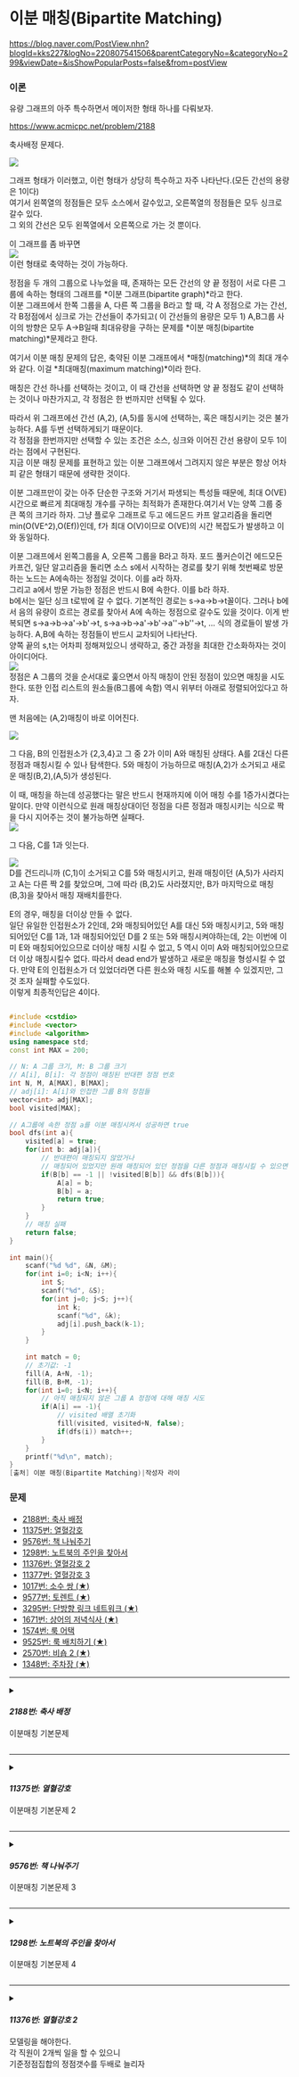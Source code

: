 # 이분 매칭(Bipartite Matching)

https://blog.naver.com/PostView.nhn?blogId=kks227&logNo=220807541506&parentCategoryNo=&categoryNo=299&viewDate=&isShowPopularPosts=false&from=postView

### 이론

유량 그래프의 아주 특수하면서 메이저한 형태 하나를 다뤄보자.  

https://www.acmicpc.net/problem/2188  

축사배정 문제다.  

![](../imgs/35/1.png)  

그래프 형태가 이러했고, 이런 형태가 상당히 특수하고 자주 나타난다.(모든 간선의 용량은 1이다)   
여기서 왼쪽열의 정점들은 모두 소스에서 갈수있고, 오른쪽열의 정점들은 모두 싱크로 갈수 있다.   
그 외의 간선은 모두 왼쪽열에서 오른쪽으로 가는 것 뿐이다.  

이 그래프를 좀 바꾸면  
![](../imgs/34/2.png)  
이런 형태로 축약하는 것이 가능하다.  

정점을 두 개의 그룹으로 나누었을 때, 존재하는 모든 간선의 양 끝 정점이 서로 다른 그룹에 속하는 형태의 그래프를 *이분 그래프(bipartite graph)*라고 한다.   
이분 그래프에서 한쪽 그룹을 A, 다른 쪽 그룹을 B라고 할 때, 각 A 정점으로 가는 간선, 각 B정점에서 싱크로 가는 간선들이 추가되고( 이 간선들의 용량은 모두 1) A,B그룹 사이의 방향은 모두 A->B일때 최대유량을 구하는 문제를 *이분 매칭(bipartite matching)*문제라고 한다.   

여기서 이분 매칭 문제의 답은, 축약된 이분 그래프에서 *매칭(matching)*의 최대 개수와 같다. 이걸 *최대매칭(maximum matching)*이라 한다.   

매칭은 간선 하나를 선택하는 것이고, 이 때 간선을 선택하면 양 끝 정점도 같이 선택하는 것이나 마찬가지고, 각 정점은 한 번까지만 선택될 수 있다.  

따라서 위 그래프에선 간선 (A,2), (A,5)를 동시에 선택하는, 혹은 매칭시키는 것은 불가능하다. A를 두번 선택하게되기 때문이다.   
각 정점을 한번까지만 선택할 수 있는 조건은 소스, 싱크와 이어진 간선 용량이 모두 1이라는 점에서 구현된다.   
지금 이분 매칭 문제를 표현하고 있는 이분 그래프에서 그려지지 않은 부분은 항상 어차피 같은 형태기 때문에 생략한 것이다.   

이분 그래프만이 갖는 아주 단순한 구조와 거기서 파생되는 특성들 때문에, 최대 O(VE) 시간으로 빠르게 최대매칭 개수를 구하는 최적화가 존재한다.여기서 V는 양쪽 그룹 중 큰 쪽의 크기라 하자. 그냥 플로우 그래프로 두고 에드몬드 카프 알고리즘을 돌리면 min(O(VE^2),O(Ef))인데, f가 최대 O(V)이므로 O(VE)의 시간 복잡도가 발생하고 이와 동일하다.   

이분 그래프에서 왼쪽그룹을 A, 오른쪽 그룹을 B라고 하자. 포드 풀커슨이건 에드모든 카프건, 일단 알고리즘을 돌리면 소스 s에서 시작하는 경로를 찾기 위해 첫번째로 방문하는 노드는 A에속하는 정점일 것이다.  이를 a라 하자.   
그리고 a에서 방문 가능한 정점은 반드시 B에 속한다. 이를 b라 하자.   
b에서는 일단 싱크 t로밖에 갈 수 없다. 기본적인 경로는 s->a->b->t꼴이다. 그러나 b에서 음의 유량이 흐르는 경로를 찾아서 A에 속하는 정점으로 갈수도 있을 것이다.
이게 반복되면 s->a->b->a'->b'->t, s->a->b->a'->b'->a''->b''->t, ... 식의 경로들이 발생 가능하다. A,B에 속하는 정점들이 반드시 교차되어 나타난다.  
양쪽 끝의 s,t는 어차피 정해져있으니 생략하고, 중간 과정을 최대한 간소화하자는 것이 아이디어다.   
![](../imgs/34/3.png)  
정점은 A 그룹의 것을 순서대로 훑으면서 아직 매칭이 안된 정점이 있으면 매칭을 시도한다. 또한 인접 리스트의 원소들(B그룹에 속함) 역시 위부터 아래로 정렬되어있다고 하자.   

맨 처음에는 (A,2)매칭이 바로 이어진다.  

![](../imgs/34/4.png)   

그 다음, B의 인접원소가 {2,3,4}고 그 중 2가 이미 A와 매칭된 상태다. A를 2대신 다른 정점과 매칭시킬 수 있나 탐색한다. 5와 매칭이 가능하므로 매칭(A,2)가 소거되고 새로운 매칭(B,2),(A,5)가 생성된다.   

이 때, 매칭을 하는데 성공했다는 말은 반드시 현재까지에 이어 매칭 수를 1증가시켰다는 말이다.  만약 이런식으로 원래 매칭상대이던 정점을 다른 정점과 매칭시키는 식으로 짝을 다시 지어주는 것이 불가능하면 실패다.   
![](../imgs/34/5.png)    

그 다음, C를 1과 잇는다.  

![](../imgs/34/6.png)  
D를 건드리니까 (C,1)이 소거되고 C를 5와 매칭시키고, 원래 매칭이던 (A,5)가 사라지고 A는 다른 짝 2를 찾았으며, 그에 따라 (B,2)도 사라졌지만, B가 마지막으로 매칭 (B,3)을 찾아서 매칭 재배치를한다.

E의 경우, 매칭을 더이상 만들 수 없다.  
일단 유일한 인접원소가 2인데, 2와 매칭되어있던 A를 대신 5와 매칭시키고, 5와 매칭되어있던 C를 1과, 1과 매칭되어있던 D를 2 또는 5와 매칭시켜야하는데, 2는 이번에 이미 E와 매칭되어있으므로 더이상 매칭 시킬 수 없고, 5 역시 이미 A와 매칭되어있으므로 더 이상 매칭시킬수 없다. 따라서 dead end가 발생하고 새로운 매칭을 형성시킬 수 없다. 만약 E의 인접원소가 더 있었더라면 다른 원소와 매칭 시도를 해볼 수 있겠지만, 그것 조자 실패할 수도있다.   
이렇게 최종적인답은 4이다.  



```cpp

#include <cstdio>
#include <vector>
#include <algorithm>
using namespace std;
const int MAX = 200;
 
// N: A 그룹 크기, M: B 그룹 크기
// A[i], B[i]: 각 정점이 매칭된 반대편 정점 번호
int N, M, A[MAX], B[MAX];
// adj[i]: A[i]와 인접한 그룹 B의 정점들
vector<int> adj[MAX];
bool visited[MAX];
 
// A그룹에 속한 정점 a를 이분 매칭시켜서 성공하면 true
bool dfs(int a){
    visited[a] = true;
    for(int b: adj[a]){
        // 반대편이 매칭되지 않았거나
        // 매칭되어 있었지만 원래 매칭되어 있던 정점을 다른 정점과 매칭시킬 수 있으면 성공
        if(B[b] == -1 || !visited[B[b]] && dfs(B[b])){
            A[a] = b;
            B[b] = a;
            return true;
        }
    }
    // 매칭 실패
    return false;
}
 
int main(){
    scanf("%d %d", &N, &M);
    for(int i=0; i<N; i++){
        int S;
        scanf("%d", &S);
        for(int j=0; j<S; j++){
            int k;
            scanf("%d", &k);
            adj[i].push_back(k-1);
        }
    }
 
    int match = 0;
    // 초기값: -1
    fill(A, A+N, -1);
    fill(B, B+M, -1);
    for(int i=0; i<N; i++){
        // 아직 매칭되지 않은 그룹 A 정점에 대해 매칭 시도
        if(A[i] == -1){
            // visited 배열 초기화
            fill(visited, visited+N, false);
            if(dfs(i)) match++;
        }
    }
    printf("%d\n", match);
}
[출처] 이분 매칭(Bipartite Matching)|작성자 라이

```




### 문제


* [2188번: 축사 배정](https://www.acmicpc.net/problem/2188)   
* [11375번: 열혈강호](https://www.acmicpc.net/problem/11375)   
* [9576번: 책 나눠주기](https://www.acmicpc.net/problem/9576)   
* [1298번: 노트북의 주인을 찾아서](https://www.acmicpc.net/problem/1298)   
* [11376번: 열혈강호 2](https://www.acmicpc.net/problem/11376)   
* [11377번: 열혈강호 3](https://www.acmicpc.net/problem/11377)   
* [1017번: 소수 쌍 (★)](https://www.acmicpc.net/problem/1017)   
* [9577번: 토렌트 (★)](https://www.acmicpc.net/problem/9577)   
* [3295번: 단방향 링크 네트워크 (★)](https://www.acmicpc.net/problem/3295)   
* [1671번: 상어의 저녁식사 (★)](https://www.acmicpc.net/problem/1671)   
* [1574번: 룩 어택](https://www.acmicpc.net/problem/1574)   
* [9525번: 룩 배치하기 (★)](https://www.acmicpc.net/problem/9525)   
* [2570번: 비숍 2 (★)](https://www.acmicpc.net/problem/2570)   
* [1348번: 주차장 (★)](https://www.acmicpc.net/problem/1348)   

<!-- 

***

<details>

<summary>

#### _11376번: 열혈강호 2_

</summary>

```cpp

```

</details> 


-->

***

<details>

<summary>

#### _2188번: 축사 배정_

이분매칭 기본문제


</summary>

```cpp
#include <bits/stdc++.h>
using namespace std;
#define fastio ios_base::sync_with_stdio(false), cin.tie(NULL), cout.tie(NULL)
#define debug freopen("input.txt", "r", stdin), freopen("output.txt", "w", stdout)
#define sz(x) (int)(x).size()
#define all(x) (x).begin(), (x).end()
#define rall(x) (x).rbegin(), (x).rend()
#define o1 first
#define o2 second
typedef pair<int,int> pii;
typedef tuple<int,int,int> tiii;
// #define int int64_t
/* ⁽⁽◝( ˙ ꒳ ˙ )◜⁾⁾ ⁽⁽◝( ˙ ꒳ ˙ )◜⁾⁾ ⁽⁽◝( ˙ ꒳ ˙ )◜⁾⁾
    2021.01.28 Thu
    comment: 
    

⁽⁽◝( ˙ ꒳ ˙ )◜⁾⁾ ⁽⁽◝( ˙ ꒳ ˙ )◜⁾⁾ ⁽⁽◝( ˙ ꒳ ˙ )◜⁾⁾*/

const int MAX = 200;

// N: A 그룹 크기, M: B 그룹 크기
// A[i],B[i] : 각 정점이 매칭된 반대편 정점 번호
int N,M,A[MAX],B[MAX];
// adj[i] : A[i]와 인접한 그룹 B의 정점들
vector<int> adj[MAX];
bool visited[MAX];

// A그룹에 속한 정점 a를 이분 매칭시켜서 성공하면 true 반환
bool dfs(int a){
    visited[a] = true;

    for(int b : adj[a]){
        // 반대편이 매칭되지 않았거나
        // 매칭되어 있었지만 원래 매칭되어있던 정점을 다른 정점과 매칭 시킬 수 있으면 성공
        if(B[b] == -1 || (!visited[B[b]] && dfs(B[b]))){
            A[a] = b;
            B[b] = a;
            return true;
        }
    }

    return false;
}


void solve(){
    cin >> N >> M;
    for(int i=0; i < N; i++){
        int S; cin >> S;
        for(int j=0; j < S;j ++){
            int k; cin >> k; k--;
            adj[i].push_back(k);
        }
    }
    int match =0;
    fill(A,A+N,-1);
    fill(B,B+M,-1);
    for(int i=0; i < N; i++){
        // 아직 매칭되지 않은 그룹 A 정점A[i]에 대해
        if(A[i] == -1){
            // visited배열 초기화
            fill(visited,visited+N,false);
            // 만약 매칭이 가능하면 매칭++;
            if(dfs(i)) match++;
        }
    }
    cout << match;

}


int32_t main() {
    int t=1;
    fastio;
    // debug;
    {
        // cin >> t; 
        for(int i=1; i <= t; i++) solve();
    }
}

```

</details> 

***

<details>

<summary>

#### _11375번: 열혈강호_

이분매칭 기본문제 2

</summary>

```cpp

#include <bits/stdc++.h>
using namespace std;
#define fastio ios_base::sync_with_stdio(false), cin.tie(NULL), cout.tie(NULL)
#define debug freopen("input.txt", "r", stdin), freopen("output.txt", "w", stdout)
#define sz(x) (int)(x).size()
#define all(x) (x).begin(), (x).end()
#define rall(x) (x).rbegin(), (x).rend()
#define o1 first
#define o2 second
typedef pair<int,int> pii;
typedef tuple<int,int,int> tiii;
// #define int int64_t
/* ⁽⁽◝( ˙ ꒳ ˙ )◜⁾⁾ ⁽⁽◝( ˙ ꒳ ˙ )◜⁾⁾ ⁽⁽◝( ˙ ꒳ ˙ )◜⁾⁾
    2021.01.28 Thu
    comment: 
    
    bipartite matching
    

⁽⁽◝( ˙ ꒳ ˙ )◜⁾⁾ ⁽⁽◝( ˙ ꒳ ˙ )◜⁾⁾ ⁽⁽◝( ˙ ꒳ ˙ )◜⁾⁾*/
const int MAX =1001;
int N,M,here[MAX],there[MAX];
vector<int> adj[MAX];
bool vi[MAX];

bool dfs(int me){
    vi[me] = true;

    for(auto you : adj[me]){
        if(there[you] == -1 || (!vi[there[you]] && dfs(there[you]))){
            here[me] = you;
            there[you] = me;
            return true;
        }
    }
    return false;
}


void solve(){
    cin >> N>> M;
    memset(here,-1,sizeof(here));
    memset(there,-1,sizeof(there));

    for(int i=0; i < N; i++){
        int t; cin >>t ; while(t--){
            int a; cin >> a; a--;
            adj[i].push_back(a);
        }
    }
    int ans=0;
    for(int i=0; i <N; i++){
        if(here[i] == -1){
            memset(vi,0,sizeof(vi));
            if(dfs(i)) ans++;
        }
    }
    cout << ans;
}


int32_t main() {
    int t=1;
    fastio;
    // debug;
    {
        // cin >> t; 
        for(int i=1; i <= t; i++) solve();
    }
}

```

</details> 

***

<details>

<summary>

#### _9576번: 책 나눠주기_

이분매칭 기본문제 3

</summary>

```cpp

#include <bits/stdc++.h>
using namespace std;
#define fastio ios_base::sync_with_stdio(false), cin.tie(NULL), cout.tie(NULL)
#define debug freopen("input.txt", "r", stdin), freopen("output.txt", "w", stdout)
#define sz(x) (int)(x).size()
#define all(x) (x).begin(), (x).end()
#define rall(x) (x).rbegin(), (x).rend()
#define o1 first
#define o2 second
typedef pair<int,int> pii;
typedef tuple<int,int,int> tiii;
// #define int int64_t
/* ⁽⁽◝( ˙ ꒳ ˙ )◜⁾⁾ ⁽⁽◝( ˙ ꒳ ˙ )◜⁾⁾ ⁽⁽◝( ˙ ꒳ ˙ )◜⁾⁾
    2021.01.28 Thu
    comment: 
    bipartite matching
    

⁽⁽◝( ˙ ꒳ ˙ )◜⁾⁾ ⁽⁽◝( ˙ ꒳ ˙ )◜⁾⁾ ⁽⁽◝( ˙ ꒳ ˙ )◜⁾⁾*/
const int MAX=1001;
int N,M,here[MAX],there[MAX];
vector<int> adj[MAX];
bool vi[MAX];


bool dfs(int me){
    vi[me] = true;

    for(auto you : adj[me]){
        if(there[you] == -1 || (!vi[there[you]] && dfs(there[you]))){
            here[me] = you;
            there[you] =me;
            return true;
        }
    }
    return false;
}


void solve(){
    int T; cin>> T; while(T--){

    memset(adj,0,sizeof(adj));
    cin >> N>> M;
    for(int i= 0 ; i< M; i++){
        int a,b;
        cin >> a >> b; a--;b--;
        for(int j=a; j <= b; j++){
            adj[i].push_back(j);
        }
    }
    memset(here,-1,sizeof(here));
    memset(there,-1,sizeof(there));

    int ans =0;
    for(int i=0; i <M ;i++){
        if(here[i] == -1){
            memset(vi,0,sizeof(vi));
            if(dfs(i)) ans++;
        }
    }
    cout << ans << '\n';

    }
}


int32_t main() {
    int t=1;
    fastio;
    // debug;
    {
        // cin >> t; 
        for(int i=1; i <= t; i++) solve();
    }
}

```

</details> 

***

<details>

<summary>

#### _1298번: 노트북의 주인을 찾아서_

이분매칭 기본문제 4

</summary>

```cpp

#include <bits/stdc++.h>
using namespace std;
#define fastio ios_base::sync_with_stdio(false), cin.tie(NULL), cout.tie(NULL)
#define debug freopen("input.txt", "r", stdin), freopen("output.txt", "w", stdout)
#define sz(x) (int)(x).size()
#define all(x) (x).begin(), (x).end()
#define rall(x) (x).rbegin(), (x).rend()
#define o1 first
#define o2 second
typedef pair<int,int> pii;
typedef tuple<int,int,int> tiii;
// #define int int64_t
/* ⁽⁽◝( ˙ ꒳ ˙ )◜⁾⁾ ⁽⁽◝( ˙ ꒳ ˙ )◜⁾⁾ ⁽⁽◝( ˙ ꒳ ˙ )◜⁾⁾
    2021.01.28 Thu
    comment: 
    bipartite matching
    

⁽⁽◝( ˙ ꒳ ˙ )◜⁾⁾ ⁽⁽◝( ˙ ꒳ ˙ )◜⁾⁾ ⁽⁽◝( ˙ ꒳ ˙ )◜⁾⁾*/

const int MAX = 101;
int N,M,here[MAX],there[MAX];
bool vi[MAX];
vector<int> adj[MAX];

bool dfs(int me){
    vi[me] = true;

    for(auto you : adj[me]){
        int cand =there[you];
        if(cand == -1 || (!vi[cand] && dfs(cand))){
            here[me] = you;
            there[you] = me;
            return true;
        }
    }
    return false;
}

void solve(){
    cin >> N >> M;
    for(int i=0; i <  M; i++){
        int a,b; cin >> a >> b; a--; b--;
        adj[a].push_back(b);
    }
    memset(here,-1,sizeof(here));
    memset(there,-1,sizeof(there));

    int ans=0;
    for(int i=0; i < N ;i ++){
        if(here[i] == -1){
            memset(vi,0,sizeof(vi));
            ans += dfs(i);
        }
    }
    cout << ans;
}


int32_t main() {
    int t=1;
    fastio;
    // debug;
    {
        // cin >> t; 
        for(int i=1; i <= t; i++) solve();
    }
}

```

</details> 


***

<details>

<summary>

#### _11376번: 열혈강호 2_

모델링을 해야한다.  
각 직원이 2개씩 일을 할 수 있으니  
기준정점집합의 정점갯수를 두배로 늘리자
</summary>

```cpp

#include <bits/stdc++.h>
using namespace std;
#define fastio ios_base::sync_with_stdio(false), cin.tie(NULL), cout.tie(NULL)
#define debug freopen("input.txt", "r", stdin), freopen("output.txt", "w", stdout)
#define sz(x) (int)(x).size()
#define all(x) (x).begin(), (x).end()
#define rall(x) (x).rbegin(), (x).rend()
#define o1 first
#define o2 second
typedef pair<int,int> pii;
typedef tuple<int,int,int> tiii;
// #define int int64_t
/* ⁽⁽◝( ˙ ꒳ ˙ )◜⁾⁾ ⁽⁽◝( ˙ ꒳ ˙ )◜⁾⁾ ⁽⁽◝( ˙ ꒳ ˙ )◜⁾⁾
    2021.01.28 Thu
    comment: 
    bipartite matching
    

⁽⁽◝( ˙ ꒳ ˙ )◜⁾⁾ ⁽⁽◝( ˙ ꒳ ˙ )◜⁾⁾ ⁽⁽◝( ˙ ꒳ ˙ )◜⁾⁾*/

const int MAX =1001 *2;
int N,M,here[MAX],there[MAX];
vector<int> adj[MAX];
bool vi[MAX];

bool dfs(int me){
    vi[me] = true;

    for(auto you : adj[me]){
        int cand = there[you];
        if(cand == -1 || (!vi[cand] && dfs(cand))){
            here[me] = you;
            there[you] = me;
            return true;
        }
    }
    return false;
}


void solve(){
    cin >> N>> M;
    for(int i=0; i < N; i++){
        int t;cin >> t; while(t--){
            int a; cin >> a; a--;
            adj[i*2].push_back(a);
            adj[i*2+1].push_back(a);
        }
    }
    
    memset(here,-1,sizeof(here));
    memset(there,-1,sizeof(there));

    int ans=0;
    for(int i=0; i < N*2; i++){
        if(here[i] == -1){
            memset(vi,0,sizeof(vi));
            ans += dfs(i);
        }
    }
    cout << ans;



}


int32_t main() {
    int t=1;
    fastio;
    // debug;
    {
        // cin >> t; 
        for(int i=1; i <= t; i++) solve();
    }
}

```

</details> 